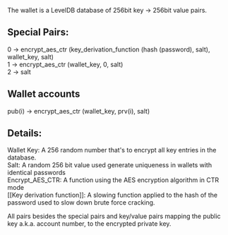 The wallet is a LevelDB database of 256bit key -> 256bit value pairs.  
  
## Special Pairs:  
0 -> encrypt_aes_ctr (key_derivation_function (hash (password), salt), wallet_key, salt)  
1 -> encrypt_aes_ctr (wallet_key, 0, salt)  
2 -> salt  
  
## Wallet accounts  
pub(i) -> encrypt_aes_ctr (wallet_key, prv(i), salt)
  
## Details:  
Wallet Key: A 256 random number that's to encrypt all key entries in the database.  
Salt: A random 256 bit value used generate uniqueness in wallets with identical passwords  
Encrypt_AES_CTR: A function using the AES encryption algorithm in CTR mode  
[[Key derivation function]]: A slowing function applied to the hash of the password used to slow down brute force cracking.  
  
All pairs besides the special pairs and key/value pairs mapping the public key a.k.a. account number, to the encrypted private key.